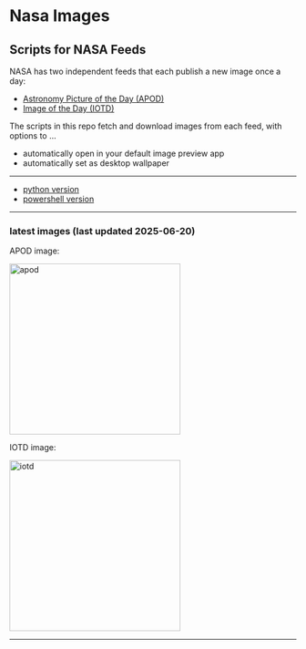 # Nasa Images

## Scripts for NASA Feeds

NASA has two independent feeds that each publish a new image once a day:

- [Astronomy Picture of the Day (APOD)](https://apod.nasa.gov/apod/)
- [Image of the Day (IOTD)](https://www.nasa.gov/image-of-the-day/)

The scripts in this repo fetch and download images from each feed, with options to ...

- automatically open in your default image preview app
- automatically set as desktop wallpaper

---

- [python version](./python/README.md)
- [powershell version](./powershell/README.md)

---

### latest images (last updated 2025-06-20)

APOD image:

<a href="https://apod.nasa.gov/apod/image/2506/MajorLunarStandstillAPOD.jpg"><img alt="apod" src="https://apod.nasa.gov/apod/image/2506/MajorLunarStandstillAPOD.jpg" height="300" /></a>

IOTD image:

<a href="https://www.nasa.gov/wp-content/uploads/2025/06/nasa-charlesbeason-8907orig.jpg"><img alt="iotd" src="https://www.nasa.gov/wp-content/uploads/2025/06/nasa-charlesbeason-8907orig.jpg" height="300" /></a>

---
